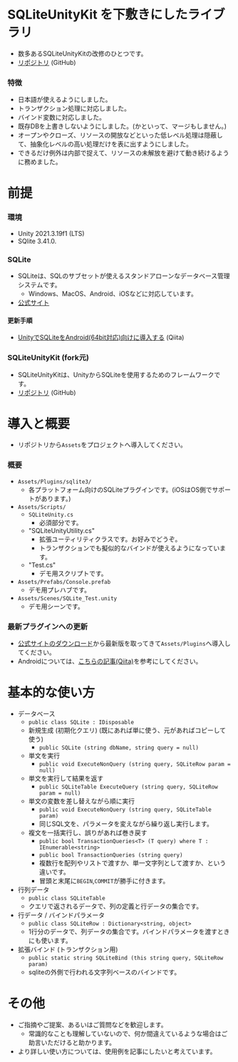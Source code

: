 # SQLiteUnityKit を下敷きにしたライブラリ
- 数多あるSQLiteUnityKitの改修のひとつです。
- [リポジトリ](https://github.com/tetr4lab/SQLiteUnityKit) (GitHub)

### 特徴
- 日本語が使えるようにしました。
- トランザクション処理に対応しました。
- バインド変数に対応しました。
- 既存DBを上書きしないようにしました。(かといって、マージもしません。)
- オープンやクローズ、リソースの開放などといった低レベル処理は隠蔽して、抽象化レベルの高い処理だけを表に出すようにしました。
- できるだけ例外は内部で捉えて、リソースの未解放を避けて動き続けるように務めました。

# 前提
### 環境
- Unity 2021.3.19f1 (LTS)
- SQlite 3.41.0.

### SQLite
- SQLiteは、SQLのサブセットが使えるスタンドアローンなデータベース管理システムです。
    - Windows、MacOS、Android、iOSなどに対応しています。
- [公式サイト](https://www.sqlite.org/index.html)

#### 更新手順
- [UnityでSQLiteをAndroid(64bit対応)向けに導入する](https://qiita.com/tetr4lab/items/729008c94daaff82833e) (Qiita)

### SQLiteUnityKit (fork元)
- SQLiteUnityKitは、UnityからSQLiteを使用するためのフレームワークです。
- [リポジトリ](https://github.com/Busta117/SQLiteUnityKit) (GitHub)

# 導入と概要
- リポジトリから`Assets`をプロジェクトへ導入してください。

### 概要
- `Assets/Plugins/sqlite3/`
    - 各プラットフォーム向けのSQLiteプラグインです。(iOSはOS側でサポートがあります。)
- `Assets/Scripts/`
    - `SQLiteUnity.cs`
        - 必須部分です。
    - "SQLiteUnityUtility.cs"
        - 拡張ユーティリティクラスです。お好みでどうぞ。
        - トランザクションでも擬似的なバインドが使えるようになっています。
    - "Test.cs"
        - デモ用スクリプトです。
- `Assets/Prefabs/Console.prefab`
    - デモ用プレハブです。
- `Assets/Scenes/SQLite_Test.unity`
    - デモ用シーンです。

### 最新プラグインへの更新
- [公式サイトのダウンロード](https://www.sqlite.org/download.html)から最新版を取ってきて`Assets/Plugins`へ導入してください。
- Androidについては、[こちらの記事(Qiita)](https://qiita.com/tetr4lab/items/729008c94daaff82833e)を参考にしてください。

# 基本的な使い方
  - データベース
    - `public class SQLite : IDisposable`
    - 新規生成 (初期化クエリ) (既にあれば単に使う、元があればコピーして使う)
      - `public SQLite (string dbName, string query = null)`
    - 単文を実行
      - `public void ExecuteNonQuery (string query, SQLiteRow param = null)`
    - 単文を実行して結果を返す
      - `public SQLiteTable ExecuteQuery (string query, SQLiteRow param = null)`
    - 単文の変数を差し替えながら順に実行
      - `public void ExecuteNonQuery (string query, SQLiteTable param)`
      - 同じSQL文を、パラメータを変えながら繰り返し実行します。
    - 複文を一括実行し、誤りがあれば巻き戻す
      - `public bool TransactionQueries<T> (T query) where T : IEnumerable<string>`
      - `public bool TransactionQueries (string query)`
      - 複数行を配列やリストで渡すか、単一文字列として渡すか、という違いです。
      - 冒頭と末尾に`BEGIN`,`COMMIT`が勝手に付きます。
  - 行列データ
    - `public class SQLiteTable`
    - クエリで返されるデータで、列の定義と行データの集合です。
  - 行データ / バインドパラメータ
    - `public class SQLiteRow : Dictionary<string, object>`
    - 1行分のデータで、列データの集合です。バインドパラメータを渡すときにも使います。
  - 拡張バインド (トランザクション用)
    - `public static string SQLiteBind (this string query, SQLiteRow param)`
    - sqliteの外側で行われる文字列ベースのバインドです。

# その他
  - ご指摘やご提案、あるいはご質問などを歓迎します。
    - 常識的なことも理解していないので、何か間違えているような場合はご助言いただけると助かります。
  - より詳しい使い方については、使用例を記事にしたいと考えています。
